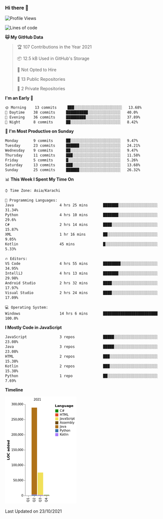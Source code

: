 ### Hi there 👋

<!--
**BilalJaved15/BilalJaved15** is a ✨ _special_ ✨ repository because its `README.md` (this file) appears on your GitHub profile.

Here are some ideas to get you started:

- 🔭 I’m currently working on ...
- 🌱 I’m currently learning ...
- 👯 I’m looking to collaborate on ...
- 🤔 I’m looking for help with ...
- 💬 Ask me about ...
- 📫 How to reach me: ...
- 😄 Pronouns: ...
- ⚡ Fun fact: ...
-->

<!--START_SECTION:waka-->
![Profile Views](http://img.shields.io/badge/Profile%20Views-6-blue)

![Lines of code](https://img.shields.io/badge/From%20Hello%20World%20I%27ve%20Written-366331%20lines%20of%20code-blue)

**🐱 My GitHub Data** 

> 🏆 107 Contributions in the Year 2021
 > 
> 📦 12.5 kB Used in GitHub's Storage 
 > 
> 🚫 Not Opted to Hire
 > 
> 📜 13 Public Repositories 
 > 
> 🔑 2 Private Repositories  
 > 
**I'm an Early 🐤** 

```text
🌞 Morning    13 commits     ███░░░░░░░░░░░░░░░░░░░░░░   13.68% 
🌆 Daytime    38 commits     ██████████░░░░░░░░░░░░░░░   40.0% 
🌃 Evening    36 commits     █████████░░░░░░░░░░░░░░░░   37.89% 
🌙 Night      8 commits      ██░░░░░░░░░░░░░░░░░░░░░░░   8.42%

```
📅 **I'm Most Productive on Sunday** 

```text
Monday       9 commits      ██░░░░░░░░░░░░░░░░░░░░░░░   9.47% 
Tuesday      23 commits     ██████░░░░░░░░░░░░░░░░░░░   24.21% 
Wednesday    9 commits      ██░░░░░░░░░░░░░░░░░░░░░░░   9.47% 
Thursday     11 commits     ███░░░░░░░░░░░░░░░░░░░░░░   11.58% 
Friday       5 commits      █░░░░░░░░░░░░░░░░░░░░░░░░   5.26% 
Saturday     13 commits     ███░░░░░░░░░░░░░░░░░░░░░░   13.68% 
Sunday       25 commits     ██████░░░░░░░░░░░░░░░░░░░   26.32%

```


📊 **This Week I Spent My Time On** 

```text
⌚︎ Time Zone: Asia/Karachi

💬 Programming Languages: 
Java                     4 hrs 25 mins       ███████░░░░░░░░░░░░░░░░░░   31.34% 
Python                   4 hrs 10 mins       ███████░░░░░░░░░░░░░░░░░░   29.6% 
C#                       2 hrs 14 mins       ████░░░░░░░░░░░░░░░░░░░░░   15.87% 
XML                      1 hr 16 mins        ██░░░░░░░░░░░░░░░░░░░░░░░   9.05% 
Kotlin                   45 mins             █░░░░░░░░░░░░░░░░░░░░░░░░   5.33%

🔥 Editors: 
VS Code                  4 hrs 55 mins       ████████░░░░░░░░░░░░░░░░░   34.95% 
IntelliJ                 4 hrs 13 mins       ███████░░░░░░░░░░░░░░░░░░   29.98% 
Android Studio           2 hrs 32 mins       ████░░░░░░░░░░░░░░░░░░░░░   17.97% 
Visual Studio            2 hrs 24 mins       ████░░░░░░░░░░░░░░░░░░░░░   17.09%

💻 Operating System: 
Windows                  14 hrs 6 mins       █████████████████████████   100.0%

```

**I Mostly Code in JavaScript** 

```text
JavaScript               3 repos             █████░░░░░░░░░░░░░░░░░░░░   23.08% 
Java                     3 repos             █████░░░░░░░░░░░░░░░░░░░░   23.08% 
HTML                     2 repos             ███░░░░░░░░░░░░░░░░░░░░░░   15.38% 
Kotlin                   2 repos             ███░░░░░░░░░░░░░░░░░░░░░░   15.38% 
Python                   1 repo              ██░░░░░░░░░░░░░░░░░░░░░░░   7.69%

```


**Timeline**

![Chart not found](https://raw.githubusercontent.com/BilalJaved15/BilalJaved15/main/charts/bar_graph.png) 


 Last Updated on 23/10/2021
<!--END_SECTION:waka-->
